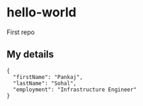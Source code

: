 # hello-world
First repo
## My details
```
{
  "firstName": "Pankaj",
  "lastName": "Sohal",
  "employment": "Infrastructure Engineer"
}
```
